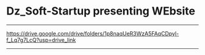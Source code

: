 # Dz_Soft-Startup presenting WEbsite
____________________________________________________________
https://drive.google.com/drive/folders/1p8naqUeR3WzA5FAqCDpyl-f_Lq7g7LcQ?usp=drive_link
_____________________________________________________________
